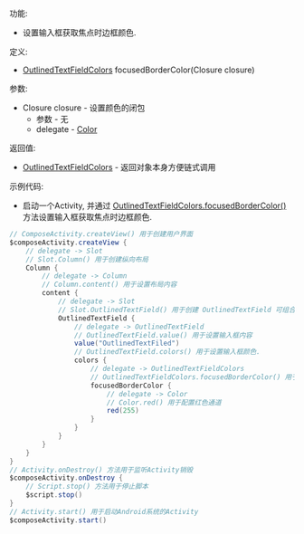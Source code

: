 功能:

+ 设置输入框获取焦点时边框颜色.

定义:

+ [OutlinedTextFieldColors](/API/UI/Compose/Theme/Color/OutlinedTextFieldColors/README.md)
  focusedBorderColor(Closure closure)

参数:

+ Closure closure - 设置颜色的闭包
    + 参数 - 无
    + delegate - [Color](/API/UI/Compose/Theme/Color/Color/README.md)

返回值:

+ [OutlinedTextFieldColors](/API/UI/Compose/Theme/Color/OutlinedTextFieldColors/README.md) - 返回对象本身方便链式调用

示例代码:

+ 启动一个Activity,
  并通过 [OutlinedTextFieldColors.focusedBorderColor()](/API/UI/Compose/Theme/Color/OutlinedTextFieldColors/README.md?id=focusedBorderColor)
  方法设置输入框获取焦点时边框颜色.

```groovy
// ComposeActivity.createView() 用于创建用户界面
$composeActivity.createView {
    // delegate -> Slot
    // Slot.Column() 用于创建纵向布局
    Column {
        // delegate -> Column
        // Column.content() 用于设置布局内容
        content {
            // delegate -> Slot
            // Slot.OutlinedTextField() 用于创建 OutlinedTextField 可组合项
            OutlinedTextField {
                // delegate -> OutlinedTextField
                // OutlinedTextField.value() 用于设置输入框内容
                value("OutlinedTextFiled")
                // OutlinedTextField.colors() 用于设置输入框颜色.
                colors {
                    // delegate -> OutlinedTextFieldColors
                    // OutlinedTextFieldColors.focusedBorderColor() 用于设置输入框获取焦点时边框颜色
                    focusedBorderColor {
                        // delegate -> Color
                        // Color.red() 用于配置红色通道
                        red(255)
                    }
                }
            }
        }
    }
}
// Activity.onDestroy() 方法用于监听Activity销毁
$composeActivity.onDestroy {
    // Script.stop() 方法用于停止脚本
    $script.stop()
}
// Activity.start() 用于启动Android系统的Activity
$composeActivity.start()
```